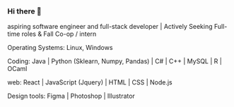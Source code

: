 ### Hi there 👋


aspiring software engineer and full-stack developer |  Actively Seeking Full-time roles & Fall Co-op / intern 

Operating Systems: Linux, Windows 

Coding: Java | Python (Sklearn, Numpy, Pandas) | C# | C++ | MySQL | R | OCaml 

web: React | JavaScript (Jquery) | HTML | CSS | Node.js 

Design tools: Figma | Photoshop | Illustrator 
